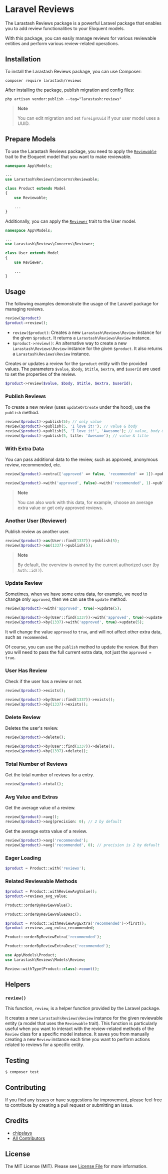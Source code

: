 # Laravel Reviews

The Larastash Reviews package is a powerful Laravel package that enables you to add review functionalities to your Eloquent models.

With this package, you can easily manage reviews for various reviewable entities and perform various review-related operations.

## Installation

To install the Larastash Reviews package, you can use Composer:

```shell
composer require larastash/reviews
```

After installing the package, publish migration and config files:

```shell
php artisan vendor:publish --tag="larastash:reviews"
```

> **Note**
>
> You can edit migration and set `foreignUuid` if your user model uses a UUID.

## Prepare Models

To use the Larastash Reviews package, you need to apply the [`Reviewable`](src/Concerns/Reviewable.php) trait to the Eloquent model that you want to make reviewable.

```php
namespace App\Models;

...
use Larastash\Reviews\Concerns\Reviewable;

class Product extends Model
{
    use Reviewable;

    ...
}
```

Additionally, you can apply the [`Reviewer`](src/Concerns/Reviewer.php) trait to the User model.

```php
namespace App\Models;

...
use Larastash\Reviews\Concerns\Reviewer;

class User extends Model
{
    use Reviewer;

    ...
}
```

## Usage

The following examples demonstrate the usage of the Laravel package for managing reviews.

```php
review($product)
$product->review();
```

- `review($product)`: Creates a new `Larastash\Reviews\Review` instance for the given `$product`. It returns a `Larastash\Reviews\Review` instance.
- `$product->review()`: An alternative way to create a new `Larastash\Reviews\Review` instance for the given `$product`. It also returns a `Larastash\Reviews\Review` instance.

Creates or updates a review for the `$product` entity with the provided values. The parameters `$value`, `$body`, `$title`, `$extra`, and `$userId` are used to set the properties of the review.

```php
$product->review($value, $body, $title, $extra, $userId);
```

### Publish Reviews

To create a new review (uses `updateOrCreate` under the hood), use the `publish` method.

```php
review($product)->publish(5); // only value
review($product)->publish(5, 'I love it!'); // value & body
review($product)->publish(5, 'I love it!', 'Awesome'); // value, body & title
review($product)->publish(5, title: 'Awesome'); // value & title
```

### With Extra Data

You can pass additional data to the review, such as approved, anonymous review, recommended, etc.

```php
review($product)->extra(['approved' => false, 'recommended' => 1])->publish(5);
```

```php
review($product)->with('approved', false)->with('recommended', 1)->publish(5);
```

> **Note**
>
> You can also work with this data, for example, choose an average extra value or get only approved reviews.
>
### Another User (Reviewer)

Publish review as another user.

```php
review($product)->as(User::find(1337))->publish(5);
review($product)->as(1337)->publish(5);
```

> **Note**
>
> By default, the overview is owned by the current authorized user (by `Auth::id()`).

### Update Review

Sometimes, when we have some extra data, for example, we need to change only `approved`, then we can use the `update` method.

```php
review($product)->with('approved', true)->update(5);
```

```php
review($product)->by(User::find(1337))->with('approved', true)->update(5);
review($product)->by(1337)->with('approved', true)->update(5);
```

It will change the value `approved` to `true`, and will not affect other extra data, such as `recommended`.

Of course, you can use the `publish` method to update the review. But then you will need to pass the full current extra data, not just the `approved = true`.

### User Has Review

Check if the user has a review or not.

```php
review($product)->exists();
```

```php
review($product)->by(User::find(1337))->exists();
review($product)->by(1337)->exists();
```

### Delete Review

Deletes the user's review.

```php
review($product)->delete();
```

```php
review($product)->by(User::find(1337))->delete();
review($product)->by(1337)->delete();
```

### Total Number of Reviews

Get the total number of reviews for a entry.

```php
review($product)->total();
```

### Avg Value and Extras

Get the average value of a review.

```php
review($product)->avg();
review($product)->avg(precision: 0); // 2 by default
```

Get the average extra value of a review.

```php
review($product)->avg('recommended');
review($product)->avg('recommended', 0); // precision is 2 by default
```

### Eager Loading

```php
$product = Product::with('reviews');
```

### Related Reviewable Methods

```php
$product = Product::withReviewAvgValue();
$product->reviews_avg_value;
```

```php
Product::orderByReviewValue();
```

```php
Product::orderByReviewValueDesc();
```

```php
$product = Product::withReviewAvgExtra('recommended')->first();
$product->reviews_avg_extra_recommended;
```

```php
Product::orderByReviewExtra('recommended');
```

```php
Product::orderByReviewExtraDesc('recommended');
```

```php
use App\Models\Product;
use Larastash\Reviews\Models\Review;

Review::withType(Product::class)->count();
```

## Helpers

### `review()`

This function, `review`, is a helper function provided by the Laravel package.

It creates a new `Larastash\Reviews\Review` instance for the given reviewable entity (a model that uses the `Reviewable` trait). This function is particularly useful when you want to interact with the review-related methods of the `Review` class for a specific model instance. It saves you from manually creating a new `Review` instance each time you want to perform actions related to reviews for a specific entity.

## Testing

``` bash
$ composer test
```

## Contributing
If you find any issues or have suggestions for improvement, please feel free to contribute by creating a pull request or submitting an issue.

## Credits

- [chipslays](https://github.com/chipslays)
- [All Contributors](../../contributors)

## License

The MIT License (MIT). Please see [License File](LICENSE.md) for more information.